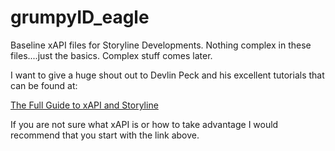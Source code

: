 # grumpyID_eagle

Baseline xAPI files for Storyline Developments. Nothing complex in these files....just the basics.  Complex stuff comes later.

I want to give a huge shout out to Devlin Peck and his excellent tutorials that can be found at:

[The Full Guide to xAPI and Storyline](https://www.devlinpeck.com/tutorials/full-guide-xapi-storyline)

If you are not sure what xAPI is or how to take advantage I would recommend that you start with the link above.